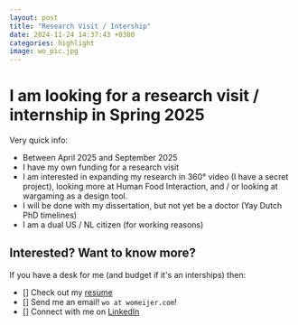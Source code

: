 ```yaml
---
layout: post
title: "Research Visit / Intership"
date: 2024-11-24 14:37:43 +0300
categories: highlight
image: wo_pic.jpg
---
```


# I am looking for a research visit / internship in Spring 2025

Very quick info:
- Between April 2025 and September 2025
- I have my own funding for a research visit
- I am interested in expanding my research in 360° video (I have a secret project), looking more at Human Food Interaction, and / or looking at wargaming as a design tool.
- I will be done with my dissertation, but not yet be a doctor (Yay Dutch PhD timelines)
- I am a dual US / NL citizen (for working reasons) 

## Interested? Want to know more?
If you have a desk for me (and budget if it's an interships) then:
- [] Check out my [resume](https://womeijer.com/assets/pdf/Wo_Meijer_Resume_2024.pdf)
- [] Send me an email! `wo at womeijer.com`!
- [] Connect with me on [LinkedIn](https://www.linkedin.com/in/womeijer/)
